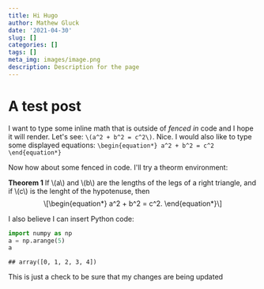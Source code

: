 ```yaml
---
title: Hi Hugo
author: Mathew Gluck
date: '2021-04-30'
slug: []
categories: []
tags: []
meta_img: images/image.png
description: Description for the page
---
```

# A test post

I want to type some inline math that is outside of _fenced in_ code and I hope it will render. Let's see: `\(a^2 + b^2 = c^2\)`. Nice. I would also like to type some displayed equations: 
`\begin{equation*}
    a^2 + b^2 = c^2
\end{equation*}`

Now how about some fenced in code. I'll try a theorm environment: 
<div class="theorem"><span class="theorem" id="thm:unnamed-chunk-1"><strong><span id="thm:unnamed-chunk-1"></span>Theorem 1  </strong></span>If <span class="math inline">\(a\)</span> and <span class="math inline">\(b\)</span> are the lengths of the legs of a right triangle, and if <span class="math inline">\(c\)</span> is the lenght of the hypotenuse, then <span class="math display">\[\begin{equation*}
    a^2 + b^2 = c^2. 
\end{equation*}\]</span></div>

I also believe I can insert Python code: 

```python
import numpy as np
a = np.arange(5)
a
```

```
## array([0, 1, 2, 3, 4])
```

This is just a check to be sure that my changes are being updated
